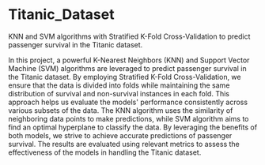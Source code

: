 # Titanic_Dataset
KNN and SVM algorithms with Stratified K-Fold Cross-Validation to predict passenger survival in the Titanic dataset.

In this project, a powerful K-Nearest Neighbors (KNN) and Support Vector Machine (SVM) algorithms are leveraged to predict passenger survival in the Titanic dataset. 
By employing Stratified K-Fold Cross-Validation, we ensure that the data is divided into folds while maintaining the same distribution of survival and non-survival instances in each fold. 
This approach helps us evaluate the models' performance consistently across various subsets of the data. 
The KNN algorithm uses the similarity of neighboring data points to make predictions, while SVM algorithm aims to find an optimal hyperplane to classify the data. 
By leveraging the benefits of both models, we strive to achieve accurate predictions of passenger survival. The results are evaluated using relevant metrics to assess the effectiveness of the models in handling the Titanic dataset.
